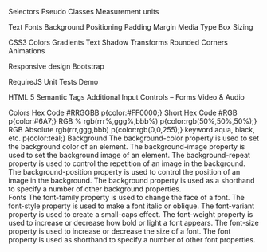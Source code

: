 Selectors
Pseudo Classes
Measurement units

Text
Fonts
Background
Positioning
Padding
Margin
Media Type
Box Sizing

CSS3
Colors
Gradients
Text Shadow
Transforms
Rounded Corners
Animations

Responsive design
Bootstrap

RequireJS Unit Tests Demo

HTML 5
Semantic Tags
Additional Input Controls – Forms
Video & Audio

Colors
  Hex Code  #RRGGBB p{color:#FF0000;}
  Short Hex Code  #RGB  p{color:#6A7;}
  RGB % rgb(rrr%,ggg%,bbb%) p{color:rgb(50%,50%,50%);}
  RGB Absolute  rgb(rrr,ggg,bbb)  p{color:rgb(0,0,255);}
  keyword aqua, black, etc. p{color:teal;}
Background
  The background-color property is used to set the background color of an element.
  The background-image property is used to set the background image of an element.
  The background-repeat property is used to control the repetition of an image in the background.
  The background-position property is used to control the position of an image in the background.
  The background property is used as a shorthand to specify a number of other background properties.  
Fonts
  The font-family property is used to change the face of a font.
  The font-style property is used to make a font italic or oblique.
  The font-variant property is used to create a small-caps effect.
  The font-weight property is used to increase or decrease how bold or light a font appears.
  The font-size property is used to increase or decrease the size of a font.
  The font property is used as shorthand to specify a number of other font properties.